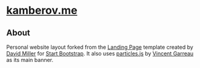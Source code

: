# [kamberov.me](http://kamberov.me)

## About
Personal website layout forked from the [Landing Page](http://startbootstrap.com/template-overviews/landing-page/) template created by [David Miller](https://github.com/davidtmiller) for [Start Bootstrap](http://startbootstrap.com/). It also uses [particles.js](https://github.com/VincentGarreau/particles.js) by [Vincent Garreau](https://github.com/VincentGarreau) as its main banner.
